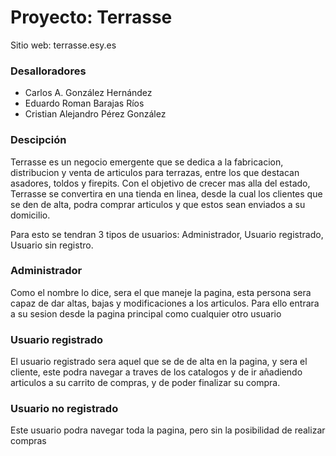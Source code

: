 # Proyecto: Terrasse

Sitio web: terrasse.esy.es

### Desalloradores

 - Carlos A. González Hernández
 - Eduardo Roman Barajas Ríos
 - Cristian Alejandro Pérez González
 
### Descipción

Terrasse es un negocio emergente que se dedica a la fabricacion, distribucion y venta de articulos para terrazas, entre los que destacan asadores, toldos y firepits. Con el objetivo de crecer mas alla del estado, Terrasse se convertira en una tienda en linea, desde la cual los clientes que se den de alta, podra comprar articulos y que estos sean enviados a su domicilio.

Para esto se tendran 3 tipos de usuarios: Administrador, Usuario registrado, Usuario sin registro.

### Administrador

Como el nombre lo dice, sera el que maneje la pagina, esta persona sera capaz de dar altas, bajas y modificaciones a los articulos.
Para ello entrara a su sesion desde la pagina principal como cualquier otro usuario

### Usuario registrado

El usuario registrado sera aquel que se de de alta en la pagina, y sera el cliente, este podra navegar a traves de los catalogos y de ir añadiendo articulos a su carrito de compras, y de poder finalizar su compra.

### Usuario no registrado

Este usuario podra navegar toda la pagina, pero sin la posibilidad de realizar compras


